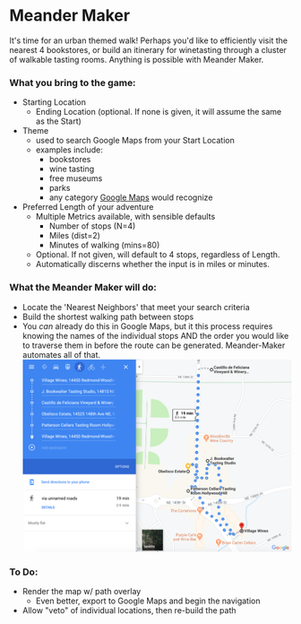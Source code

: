 # Meander Maker

It's time for an urban themed walk! Perhaps you'd like to efficiently visit the nearest 4 bookstores, or build an itinerary for winetasting through a cluster of walkable tasting rooms. Anything is possible with Meander Maker. 

### What you bring to the game:
 * Starting Location
   * Ending Location (optional. If none is given, it will assume the same as the Start)
 * Theme 
   * used to search Google Maps from your Start Location
   * examples include:
     * bookstores
     * wine tasting
     * free museums
     * parks
     * any category [Google Maps](https://maps.google.com) would recognize
 * Preferred Length of your adventure
   * Multiple Metrics available, with sensible defaults
     * Number of stops (N=4)
     * Miles (dist=2)
     * Minutes of walking (mins=80)
   * Optional. If not given, will default to 4 stops, regardless of Length.
   * Automatically discerns whether the input is in miles or minutes.
     
### What the **Meander Maker** will do:
 * Locate the 'Nearest Neighbors' that meet your search criteria
 * Build the shortest walking path between stops
 * You *can* already do this in Google Maps, but it this process requires knowing the names of the individual stops AND the order you would like to traverse them in before the route can be generated. Meander-Maker automates all of that.
![example.png](https://github.com/UpwardTrajectory/meander-maker/blob/master/example.png?raw=true)
 
### To Do:
 * Render the map w/ path overlay
   * Even better, export to Google Maps and begin the navigation
 * Allow "veto" of individual locations, then re-build the path
